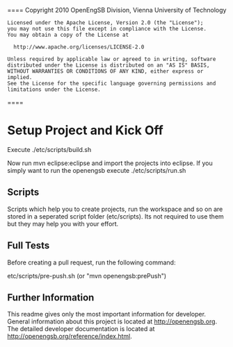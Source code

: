====
    Copyright 2010 OpenEngSB Division, Vienna University of Technology

    Licensed under the Apache License, Version 2.0 (the "License");
    you may not use this file except in compliance with the License.
    You may obtain a copy of the License at

      http://www.apache.org/licenses/LICENSE-2.0

    Unless required by applicable law or agreed to in writing, software
    distributed under the License is distributed on an "AS IS" BASIS,
    WITHOUT WARRANTIES OR CONDITIONS OF ANY KIND, either express or implied.
    See the License for the specific language governing permissions and
    limitations under the License.
====

Setup Project and Kick Off
==========================
Execute ./etc/scripts/build.sh

Now run mvn eclipse:eclipse and import the projects into eclipse. If you simply want to run the openengsb execute ./etc/scripts/run.sh

Scripts
-------
Scripts which help you to create projects, run the workspace and so on are stored in a seperated script folder (etc/scripts). Its not required to use them but they may help you with your effort.

Full Tests
----------
Before creating a pull request, run the following command:

etc/scripts/pre-push.sh (or "mvn openengsb:prePush")

Further Information
-------------------
This readme gives only the most important information for developer. General information about this project is located at http://openengsb.org. The detailed developer documentation is located at http://openengsb.org/reference/index.html.

